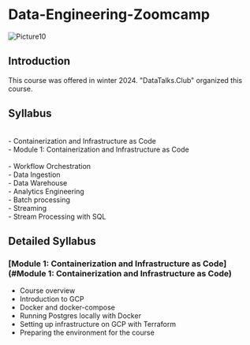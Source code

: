 # Data-Engineering-Zoomcamp


![Picture10](https://github.com/AFARNOOD/Data-Engineering-Zoomcamp/assets/145398892/d73329d9-af29-4abd-adb1-6f6fd544e45a)


## Introduction

This course was offered in winter 2024. "DataTalks.Club" organized this course.


## Syllabus
<br> - Containerization and Infrastructure as Code 
<br> - 
          Module 1: Containerization and Infrastructure as Code<a name="Module 1: Containerization and Infrastructure as Code"></a>    
<br> - Workflow Orchestration
<br> - Data Ingestion
<br> - Data Warehouse
<br> - Analytics Engineering
<br> - Batch processing
<br> - Streaming
<br> - Stream Processing with SQL

## Detailed Syllabus
### [Module 1: Containerization and Infrastructure as Code](#Module 1: Containerization and Infrastructure as Code)
* Course overview
* Introduction to GCP
* Docker and docker-compose
* Running Postgres locally with Docker
* Setting up infrastructure on GCP with Terraform
* Preparing the environment for the course
